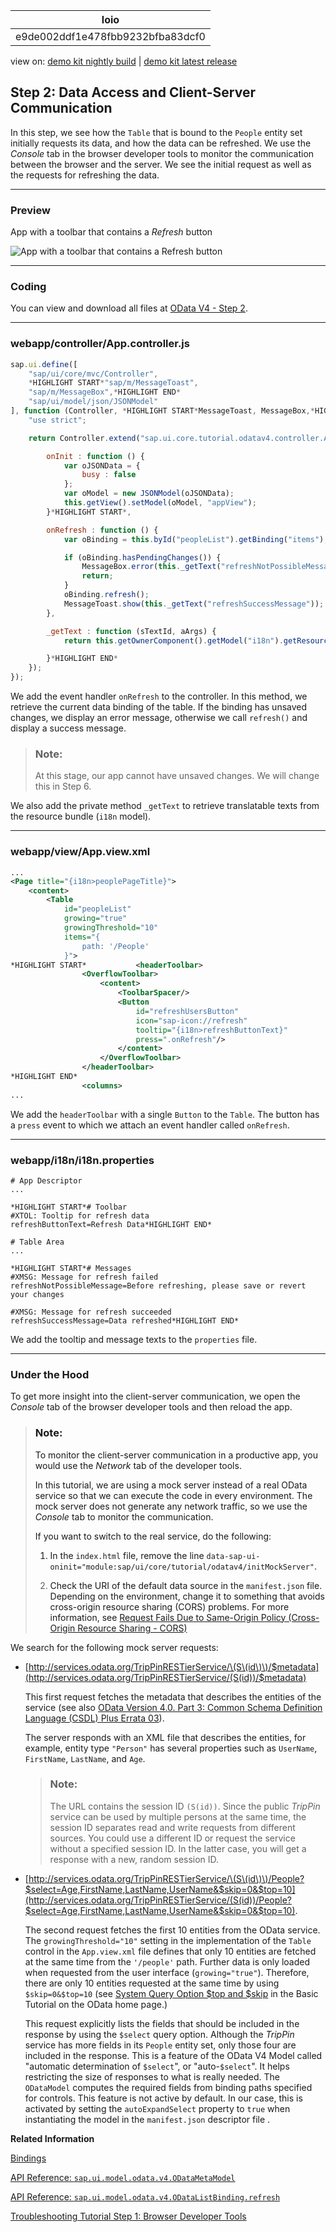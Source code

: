 <!-- loioe9de002ddf1e478fbb9232bfba83dcf0 -->

| loio |
| -----|
| e9de002ddf1e478fbb9232bfba83dcf0 |

<div id="loio">

view on: [demo kit nightly build](https://openui5nightly.hana.ondemand.com/#/topic/e9de002ddf1e478fbb9232bfba83dcf0) | [demo kit latest release](https://openui5.hana.ondemand.com/#/topic/e9de002ddf1e478fbb9232bfba83dcf0)</div>

## Step 2: Data Access and Client-Server Communication

In this step, we see how the `Table` that is bound to the `People` entity set initially requests its data, and how the data can be refreshed. We use the *Console* tab in the browser developer tools to monitor the communication between the browser and the server. We see the initial request as well as the requests for refreshing the data.

***

<a name="loioe9de002ddf1e478fbb9232bfba83dcf0__section_bt4_fxc_z1b"/>

### Preview

   
  
<a name="loioe9de002ddf1e478fbb9232bfba83dcf0__fig_blw_dkb_mcb"/>App with a toolbar that contains a *Refresh* button

 ![](loio0abcbb65bba54780948b00c20ce53690_LowRes.png "App with a toolbar that contains a Refresh
					button") 

***

<a name="loioe9de002ddf1e478fbb9232bfba83dcf0__section_tsr_gxc_z1b"/>

### Coding

You can view and download all files at [OData V4 - Step 2](https://openui5.hana.ondemand.com/explored.html#/sample/sap.ui.core.tutorial.odatav4.02/preview).

***

<a name="loioe9de002ddf1e478fbb9232bfba83dcf0__section_pvc_fyc_z1b"/>

### webapp/controller/App.controller.js

``` js
sap.ui.define([
	"sap/ui/core/mvc/Controller",
	*HIGHLIGHT START*"sap/m/MessageToast",
	"sap/m/MessageBox",*HIGHLIGHT END*
	"sap/ui/model/json/JSONModel"
], function (Controller, *HIGHLIGHT START*MessageToast, MessageBox,*HIGHLIGHT END* JSONModel) {
	"use strict";

	return Controller.extend("sap.ui.core.tutorial.odatav4.controller.App", {

		onInit : function () {
			var oJSONData = {
				busy : false
			};
			var oModel = new JSONModel(oJSONData);
			this.getView().setModel(oModel, "appView");
		}*HIGHLIGHT START*,

		onRefresh : function () {
			var oBinding = this.byId("peopleList").getBinding("items");

			if (oBinding.hasPendingChanges()) {
				MessageBox.error(this._getText("refreshNotPossibleMessage"));
				return;
			}
			oBinding.refresh();
			MessageToast.show(this._getText("refreshSuccessMessage"));
		},

		_getText : function (sTextId, aArgs) {
			return this.getOwnerComponent().getModel("i18n").getResourceBundle().getText(sTextId, aArgs);

		}*HIGHLIGHT END*
	});
});
```

We add the event handler `onRefresh` to the controller. In this method, we retrieve the current data binding of the table. If the binding has unsaved changes, we display an error message, otherwise we call `refresh()` and display a success message.

> ### Note:  
> At this stage, our app cannot have unsaved changes. We will change this in Step 6.

We also add the private method `_getText` to retrieve translatable texts from the resource bundle \(`i18n` model\).

***

<a name="loioe9de002ddf1e478fbb9232bfba83dcf0__section_pp2_mxc_z1b"/>

### webapp/view/App.view.xml

``` xml
...
<Page title="{i18n>peoplePageTitle}">
	<content>
		<Table
			id="peopleList"
			growing="true"
			growingThreshold="10"
			items="{
				path: '/People'
			}">
*HIGHLIGHT START*			<headerToolbar>
				<OverflowToolbar>
					<content>
						<ToolbarSpacer/>
						<Button
							id="refreshUsersButton"
							icon="sap-icon://refresh"
							tooltip="{i18n>refreshButtonText}"
							press=".onRefresh"/>
						</content>
					</OverflowToolbar>
				</headerToolbar>
*HIGHLIGHT END*
				<columns>
...
```

We add the `headerToolbar` with a single `Button` to the `Table`. The button has a `press` event to which we attach an event handler called `onRefresh`.

***

<a name="loioe9de002ddf1e478fbb9232bfba83dcf0__section_etg_fyc_z1b"/>

### webapp/i18n/i18n.properties

```
# App Descriptor
...

*HIGHLIGHT START*# Toolbar
#XTOL: Tooltip for refresh data
refreshButtonText=Refresh Data*HIGHLIGHT END*

# Table Area
...

*HIGHLIGHT START*# Messages
#XMSG: Message for refresh failed
refreshNotPossibleMessage=Before refreshing, please save or revert your changes

#XMSG: Message for refresh succeeded
refreshSuccessMessage=Data refreshed*HIGHLIGHT END*
```

We add the tooltip and message texts to the `properties` file.

***

<a name="loioe9de002ddf1e478fbb9232bfba83dcf0__section_kk1_cq1_mcb"/>

### Under the Hood

To get more insight into the client-server communication, we open the *Console* tab of the browser developer tools and then reload the app.

> ### Note:  
> To monitor the client-server communication in a productive app, you would use the *Network* tab of the developer tools.
> 
> In this tutorial, we are using a mock server instead of a real OData service so that we can execute the code in every environment. The mock server does not generate any network traffic, so we use the *Console* tab to monitor the communication.
> 
> If you want to switch to the real service, do the following:
> 
> 1.  In the `index.html` file, remove the line `data-sap-ui-oninit="module:sap/ui/core/tutorial/odatav4/initMockServer"`.
> 
> 2.  Check the URI of the default data source in the `manifest.json` file. Depending on the environment, change it to something that avoids cross-origin resource sharing \(CORS\) problems. For more information, see [Request Fails Due to Same-Origin Policy \(Cross-Origin Resource Sharing - CORS\)](Request_Fails_Due_to_Same-Origin_Policy_(Cross-Origin_Resource_Sharing_-_CORS)_5bb388f.md)

We search for the following mock server requests:

-   [http://services.odata.org/TripPinRESTierService/\(S\(id\)\)/$metadata](http://services.odata.org/TripPinRESTierService/(S(id))/$metadata)

    This first request fetches the metadata that describes the entities of the service \(see also [OData Version 4.0. Part 3: Common Schema Definition Language \(CSDL\) Plus Errata 03](http://docs.oasis-open.org/odata/odata/v4.0/odata-v4.0-part3-csdl.html)\).

    The server responds with an XML file that describes the entities, for example, entity type `"Person"` has several properties such as `UserName`, `FirstName`, `LastName`, and `Age`.

    > ### Note:  
    > The URL contains the session ID `(S(id))`. Since the public *TripPin* service can be used by multiple persons at the same time, the session ID separates read and write requests from different sources. You could use a different ID or request the service without a specified session ID. In the latter case, you will get a response with a new, random session ID.

-   [http://services.odata.org/TripPinRESTierService/\(S\(id\)\)/People?$select=Age,FirstName,LastName,UserName&$skip=0&$top=10](http://services.odata.org/TripPinRESTierService/(S(id))/People?$select=Age,FirstName,LastName,UserName&$skip=0&$top=10).

    The second request fetches the first 10 entities from the OData service. The `growingThreshold="10"` setting in the implementation of the `Table` control in the `App.view.xml` file defines that only 10 entities are fetched at the same time from the `'/people'` path. Further data is only loaded when requested from the user interface \(`growing="true"`\). Therefore, there are only 10 entities requested at the same time by using `$skip=0&$top=10` \(see [System Query Option $top and $skip](http://www.odata.org/getting-started/basic-tutorial/#topskip) in the Basic Tutorial on the OData home page.\)

    This request explicitly lists the fields that should be included in the response by using the `$select` query option. Although the *TripPin* service has more fields in its `People` entity set, only those four are included in the response. This is a feature of the OData V4 Model called "automatic determination of `$select`", or "auto-`$select`". It helps restricting the size of responses to what is really needed. The `ODataModel` computes the required fields from binding paths specified for controls. This feature is not active by default. In our case, this is activated by setting the `autoExpandSelect` property to `true` when instantiating the model in the `manifest.json` descriptor file .


**Related Information**  


[Bindings](Bindings_54e0ddf.md)

[API Reference: `sap.ui.model.odata.v4.ODataMetaModel`](https://openui5.hana.ondemand.com/#docs/api/symbols/sap.ui.model.odata.v4.ODataMetaModel.html)

[API Reference: `sap.ui.model.odata.v4.ODataListBinding.refresh`](https://openui5.hana.ondemand.com/#/api/sap.ui.model.odata.v4.ODataListBinding/methods/refresh)

[Troubleshooting Tutorial Step 1: Browser Developer Tools](Step_1_Browser_Developer_Tools_eadd60a.md)

